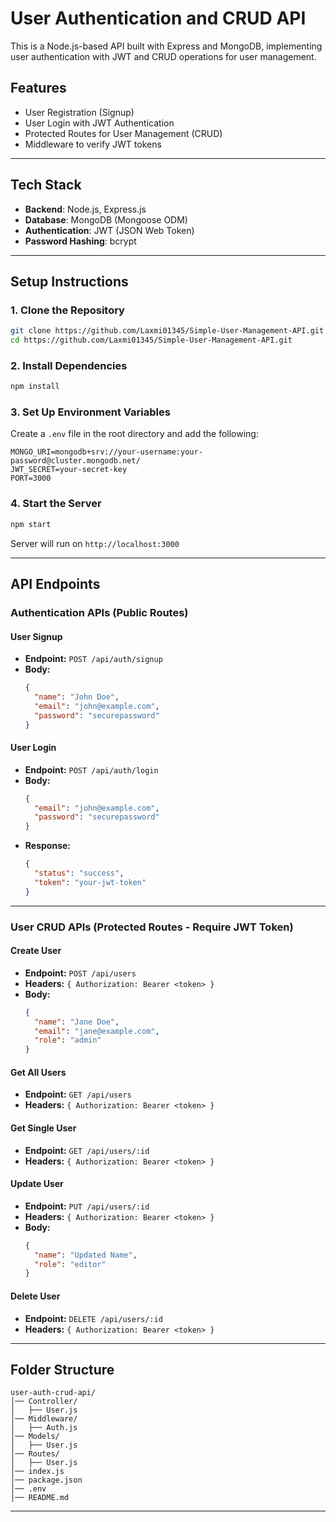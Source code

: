 # User Authentication and CRUD API

This is a Node.js-based API built with Express and MongoDB, implementing user authentication with JWT and CRUD operations for user management.

## Features
- User Registration (Signup)
- User Login with JWT Authentication
- Protected Routes for User Management (CRUD)
- Middleware to verify JWT tokens

---

## Tech Stack
- **Backend**: Node.js, Express.js
- **Database**: MongoDB (Mongoose ODM)
- **Authentication**: JWT (JSON Web Token)
- **Password Hashing**: bcrypt

---

## Setup Instructions

### 1. Clone the Repository
```sh
git clone https://github.com/Laxmi01345/Simple-User-Management-API.git
cd https://github.com/Laxmi01345/Simple-User-Management-API.git
```

### 2. Install Dependencies
```sh
npm install
```

### 3. Set Up Environment Variables
Create a `.env` file in the root directory and add the following:
```env
MONGO_URI=mongodb+srv://your-username:your-password@cluster.mongodb.net/
JWT_SECRET=your-secret-key
PORT=3000
```

### 4. Start the Server
```sh
npm start
```
Server will run on `http://localhost:3000`

---

## API Endpoints

### **Authentication APIs (Public Routes)**
#### **User Signup**
- **Endpoint:** `POST /api/auth/signup`
- **Body:**
  ```json
  {
    "name": "John Doe",
    "email": "john@example.com",
    "password": "securepassword"
  }
  ```

#### **User Login**
- **Endpoint:** `POST /api/auth/login`
- **Body:**
  ```json
  {
    "email": "john@example.com",
    "password": "securepassword"
  }
  ```
- **Response:**
  ```json
  {
    "status": "success",
    "token": "your-jwt-token"
  }
  ```

---

### **User CRUD APIs (Protected Routes - Require JWT Token)**
#### **Create User**
- **Endpoint:** `POST /api/users`
- **Headers:** `{ Authorization: Bearer <token> }`
- **Body:**
  ```json
  {
    "name": "Jane Doe",
    "email": "jane@example.com",
    "role": "admin"
  }
  ```

#### **Get All Users**
- **Endpoint:** `GET /api/users`
- **Headers:** `{ Authorization: Bearer <token> }`

#### **Get Single User**
- **Endpoint:** `GET /api/users/:id`
- **Headers:** `{ Authorization: Bearer <token> }`

#### **Update User**
- **Endpoint:** `PUT /api/users/:id`
- **Headers:** `{ Authorization: Bearer <token> }`
- **Body:**
  ```json
  {
    "name": "Updated Name",
    "role": "editor"
  }
  ```

#### **Delete User**
- **Endpoint:** `DELETE /api/users/:id`
- **Headers:** `{ Authorization: Bearer <token> }`

---

## Folder Structure
```
user-auth-crud-api/
│── Controller/
│   ├── User.js
│── Middleware/
│   ├── Auth.js
│── Models/
│   ├── User.js
│── Routes/
│   ├── User.js
│── index.js
│── package.json
│── .env
│── README.md
```

---



